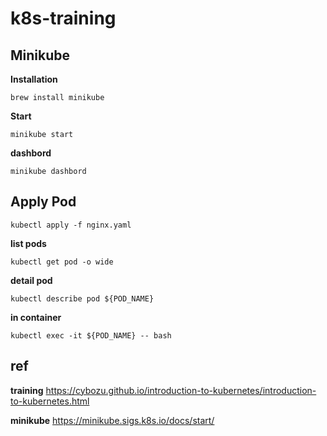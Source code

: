 # k8s-training

## Minikube

**Installation**

```
brew install minikube
```

**Start**

```
minikube start
```

**dashbord**

```
minikube dashbord
```

## Apply Pod

```
kubectl apply -f nginx.yaml
```

**list pods**

```
kubectl get pod -o wide
```

**detail pod**

```
kubectl describe pod ${POD_NAME}
```

**in container**

```
kubectl exec -it ${POD_NAME} -- bash
```

## ref

**training**
https://cybozu.github.io/introduction-to-kubernetes/introduction-to-kubernetes.html

**minikube**
https://minikube.sigs.k8s.io/docs/start/

